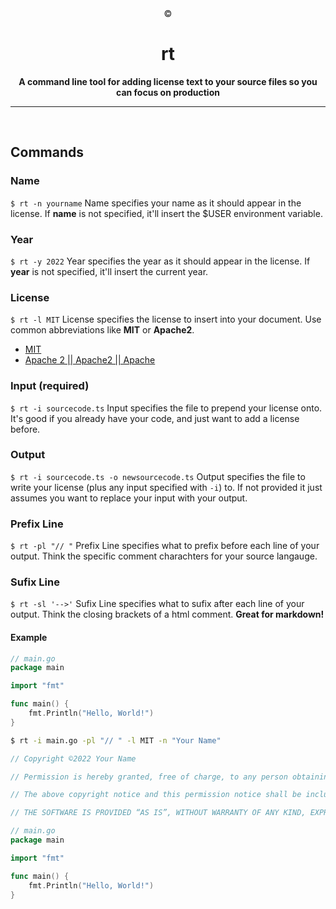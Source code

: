 <div align="center">
©
  <h1>rt</h1>

  <strong>A command line tool for adding license text to your source files so you can focus on production</strong>

</div> 
<hr>
<br>

## Commands

### Name
`$ rt -n yourname`
Name specifies your name as it should appear in the license. If **name** is not specified, it'll insert the $USER environment variable.

### Year
`$ rt -y 2022`
Year specifies the year as it should appear in the license. If **year** is not specified, it'll insert the current year.

### License
`$ rt -l MIT`
License specifies the license to insert into your document. Use common abbreviations like **MIT** or **Apache2**.

- [MIT](https://opensource.org/licenses/MIT)
- [Apache 2 || Apache2 || Apache](https://opensource.org/licenses/Apache-2.0)

### Input (required)
`$ rt -i sourcecode.ts`
Input specifies the file to prepend your license onto. It's good if you already have your code, and just want to add a license before.

### Output
`$ rt -i sourcecode.ts -o newsourcecode.ts`
Output specifies the file to write your license (plus any input specified with `-i`) to. If not provided it just assumes you want to replace your input with your output.

### Prefix Line
`$ rt -pl "// "`
Prefix Line specifies what to prefix before each line of your output. Think the specific comment charachters for your source langauge.

### Sufix Line
`$ rt -sl '-->'`
Sufix Line specifies what to sufix after each line of your output. Think the closing brackets of a html comment. **Great for markdown!**

#### Example
```go
// main.go
package main

import "fmt"

func main() {
    fmt.Println("Hello, World!")
}
```
```sh
$ rt -i main.go -pl "// " -l MIT -n "Your Name"
```
```go
// Copyright ©2022 Your Name

// Permission is hereby granted, free of charge, to any person obtaining a copy of this software and associated documentation files (the “Software”), to deal in the Software without restriction, including without limitation the rights to use, copy, modify, merge, publish, distribute, sublicense, and/or sell copies of the Software, and to permit persons to whom the Software is furnished to do so, subject to the following conditions:

// The above copyright notice and this permission notice shall be included in all copies or substantial portions of the Software.

// THE SOFTWARE IS PROVIDED “AS IS”, WITHOUT WARRANTY OF ANY KIND, EXPRESS OR IMPLIED, INCLUDING BUT NOT LIMITED TO THE WARRANTIES OF MERCHANTABILITY, FITNESS FOR A PARTICULAR PURPOSE AND NONINFRINGEMENT. IN NO EVENT SHALL THE AUTHORS OR COPYRIGHT HOLDERS BE LIABLE FOR ANY CLAIM, DAMAGES OR OTHER LIABILITY, WHETHER IN AN ACTION OF CONTRACT, TORT OR OTHERWISE, ARISING FROM, OUT OF OR IN CONNECTION WITH THE SOFTWARE OR THE USE OR OTHER DEALINGS IN THE SOFTWARE.

// main.go
package main

import "fmt"

func main() {
    fmt.Println("Hello, World!")
}
```